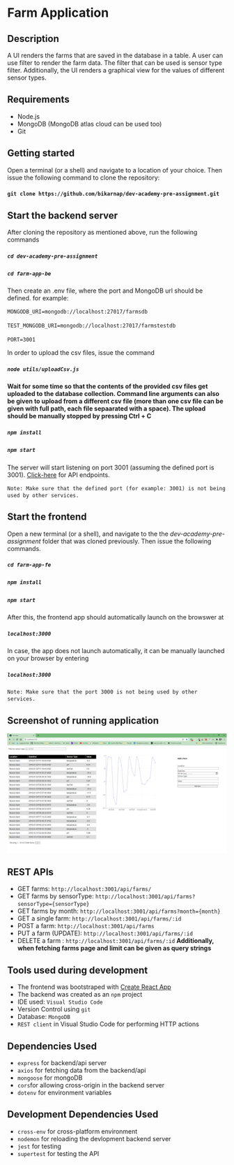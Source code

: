 # Farm Application

## Description
A UI renders the farms that are saved in the database in a table. A user can use filter to render the farm data. The filter that can be used is sensor type filter. Additionally, the UI renders a graphical view for the values of different sensor types. 

## Requirements
* Node.js
* MongoDB (MongoDB atlas cloud can be used too)
* Git 

## Getting started
Open a terminal (or a shell) and navigate to a location of your choice. Then issue the following command to clone the repository:
#### `git clone https://github.com/bikarnap/dev-academy-pre-assignment.git`

## Start the backend server
After cloning the repository as mentioned above, run the following commands
##### `cd dev-academy-pre-assignment`
##### `cd farm-app-be`
Then create an .env file, where the port and MongoDB url should be defined. for example: 
```
MONGODB_URI=mongodb://localhost:27017/farmsdb

TEST_MONGODB_URI=mongodb://localhost:27017/farmstestdb

PORT=3001
```
In order to upload the csv files, issue the command 
##### `node utils/uploadCsv.js`
__Wait for some time so that the contents of the provided csv files get uploaded to the database collection. Command line arguments can also be given to upload from a different csv file (more than one csv file can be given with full path, each file sepaarated with a space). The upload should be manually stopped by pressing Ctrl + C__
##### `npm install`
##### `npm start`
The server will start listening on port 3001 (assuming the defined port is 3001). [Click-here](#rest-apis) for API endpoints. 
```
Note: Make sure that the defined port (for example: 3001) is not being used by other services.
```

## Start the frontend 
Open a new terminal (or a shell), and navigate to the the _dev-academy-pre-assignment_ folder that was cloned previously. Then issue the following commands.
##### `cd farm-app-fe`
##### `npm install`
##### `npm start`

After this, the frontend app should automatically launch on the browswer at 
##### `localhost:3000`
In case, the app does not launch automatically, it can be manually launched on your browser by entering
##### `localhost:3000`
```
Note: Make sure that the port 3000 is not being used by other services.
```

## Screenshot of running application

![Farm App](./application_screenshot.PNG)

## REST APIs
* GET farms: `http://localhost:3001/api/farms/`
* GET farms by sensorType: `http://localhost:3001/api/farms?sensorType={sensorType}`
* GET farms by month: `http://localhost:3001/api/farms?month={month}`
* GET a single farm: `http://localhost:3001/api/farms/:id`
* POST a farm: `http://localhost:3001/api/farms`
* PUT a farm (UPDATE): `http://localhost:3001/api/farms/:id`
* DELETE a farm : `http://localhost:3001/api/farms/:id`
__Additionally, when fetching farms page and limit can be given as query strings__

## Tools used during development
* The frontend was bootstraped with [Create React App](https://github.com/facebook/create-react-app)
* The backend was created as an `npm` project
* IDE used: `Visual Studio Code`
* Version Control using `git`
* Database: `MongoDB`
* `REST client` in Visual Studio Code for performing HTTP actions

## Dependencies Used
* `express` for backend/api server
* `axios` for fetching data from the backend/api
* `mongoose` for mongoDB
* `cors`for allowing cross-origin in the backend server
* `dotenv` for environment variables 

## Development Dependencies Used
* `cross-env` for cross-platform environment
* `nodemon` for reloading the devlopment backend server
* `jest` for testing
* `supertest` for testing the API